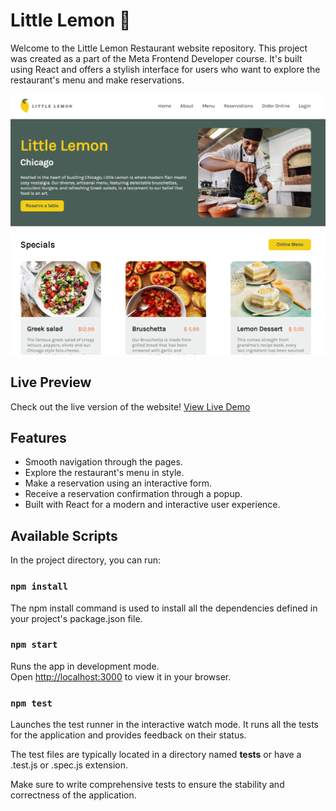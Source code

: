 # Little Lemon :lemon:

Welcome to the Little Lemon Restaurant website repository. This project was created as a part of the Meta Frontend Developer course. It's built using React and offers a stylish interface for users who want to explore the restaurant's menu and make reservations.

![Website Preview](./src/assets/preview.png)

## Live Preview

Check out the live version of the website! [View Live Demo](https://littlelemon.leanczo.vercel.app/)

## Features

- Smooth navigation through the pages.
- Explore the restaurant's menu in style.
- Make a reservation using an interactive form.
- Receive a reservation confirmation through a popup.
- Built with React for a modern and interactive user experience.

## Available Scripts

In the project directory, you can run:

### `npm install`
The npm install command is used to install all the dependencies defined in your project's package.json file. 

### `npm start`

Runs the app in development mode.\
Open [http://localhost:3000](http://localhost:3000) to view it in your browser.

### `npm test`
Launches the test runner in the interactive watch mode.
It runs all the tests for the application and provides feedback on their status.

The test files are typically located in a directory named __tests__ or have a .test.js or .spec.js extension.

Make sure to write comprehensive tests to ensure the stability and correctness of the application.
